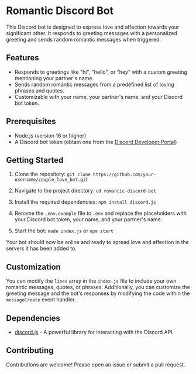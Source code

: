 # Romantic Discord Bot

This Discord bot is designed to express love and affection towards your significant other. It responds to greeting messages with a personalized greeting and sends random romantic messages when triggered.

## Features

- Responds to greetings like "hi", "hello", or "hey" with a custom greeting mentioning your partner's name.
- Sends random romantic messages from a predefined list of loving phrases and quotes.
- Customizable with your name, your partner's name, and your Discord bot token.

## Prerequisites

- Node.js (version 16 or higher)
- A Discord bot token (obtain one from the [Discord Developer Portal](https://discord.com/developers/applications))

## Getting Started

1. Clone the repository: `git clone https://github.com/your-username/couple_love_bot.git`

2. Navigate to the project directory: `cd romantic-discord-bot`

3. Install the required dependencies: `npm install discord.js`

4. Rename the `.env.example` file to `.env` and replace the placeholders with your Discord bot token, your name, and your partner's name.

5. Start the bot: `node index.js` or `npm start`

Your bot should now be online and ready to spread love and affection in the servers it has been added to.

## Customization

You can modify the `lines` array in the `index.js` file to include your own romantic messages, quotes, or phrases. Additionally, you can customize the greeting message and the bot's responses by modifying the code within the `messageCreate` event handler.

## Dependencies

- [discord.js](https://github.com/discordjs/discord.js) - A powerful library for interacting with the Discord API.

## Contributing

Contributions are welcome! Please open an issue or submit a pull request.
